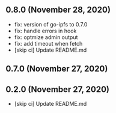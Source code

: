 ## 0.8.0 (November 28, 2020)
  - fix: version of go-ipfs to 0.7.0
  - fix: handle errors in hook
  - fix: optmize admin output
  - fix: add timeout when fetch
  - [skip ci] Update README.md

## 0.7.0 (November 27, 2020)


## 0.2.0 (November 27, 2020)

- [skip ci] Update README.md
